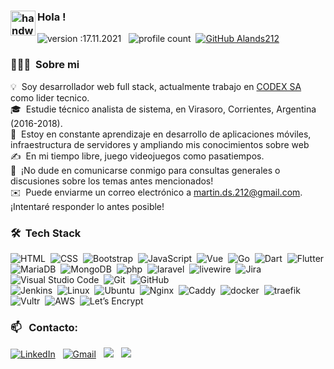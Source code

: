 ### <img alt="handwavegif" src="https://user-images.githubusercontent.com/39513876/112366216-8cfe7400-8cfe-11eb-8116-7d3dbae20e97.gif" width='40' align="left"/> Hola !
![version :17.11.2021](https://img.shields.io/badge/version-17.11.2021-informational) &nbsp;
![profile count](https://komarev.com/ghpvc/?username=alands212&color=red)&nbsp;
[![GitHub Alands212](https://img.shields.io/github/followers/alands212?label=follow&style=social)](https://github.com/alands212)&nbsp;
### 👨🏻‍💻 &nbsp;Sobre mi

💡 &nbsp;Soy desarrollador web full stack, actualmente trabajo en [CODEX SA](https://github.com/codexsadev) como lider tecnico.\
🎓 &nbsp;Estudie técnico analista de sistema, en Virasoro, Corrientes, Argentina (2016-2018).\
🌱 &nbsp;Estoy en constante aprendizaje en desarrollo de aplicaciones móviles, infraestructura de servidores y ampliando mis conocimientos sobre web \
✍️ &nbsp;En mi tiempo libre, juego videojuegos como pasatiempos.\
💬 &nbsp;¡No dude en comunicarse conmigo para consultas generales o discusiones sobre los temas antes mencionados!\
✉️ &nbsp;Puede enviarme un correo electrónico a martin.ds.212@gmail.com. ¡Intentaré responder lo antes posible!


### 🛠 &nbsp;Tech Stack

![HTML](https://img.shields.io/badge/-HTML-05122A?style=flat&logo=HTML5&logoColor=E34F26)&nbsp;
![CSS](https://img.shields.io/badge/-CSS-05122A?style=flat&logo=CSS3&logoColor=1572B6)&nbsp;
![Bootstrap](https://img.shields.io/badge/-Bootstrap-05122A?style=flat&logo=bootstrap&logoColor=7952B3)&nbsp;
![JavaScript](https://img.shields.io/badge/-JavaScript-05122A?style=flat&logo=javascript)&nbsp;
![Vue](https://img.shields.io/badge/-vue.js-05122A?&style=flat&logo=vue.js)&nbsp;
![Go](https://img.shields.io/badge/-Go-05122A?style=flat&logo=go)&nbsp;
![Dart](https://img.shields.io/badge/-dart-05122A?&&style=flat&logo=dart&logoColor=0175C2)&nbsp;
![Flutter](https://img.shields.io/badge/-flutter-05122A?&&style=flat&logo=flutter&logoColor=02569B)\
![MariaDB](https://img.shields.io/badge/-MariaDB-05122A?style=flat&logo=MariaDB)&nbsp;
![MongoDB](https://img.shields.io/badge/-MongoDB-05122A?style=flat&logo=MongoDB)&nbsp;
![php](https://img.shields.io/badge/-php-05122A?&style=flat&logo=php)&nbsp;
![laravel](https://img.shields.io/badge/-laravel-05122A?&&style=flat&logo=laravel)&nbsp;
![livewire](https://img.shields.io/badge/-livewire-05122A?&&style=flat&logo=livewire)&nbsp;
![Jira](https://img.shields.io/badge/-jira-05122A?&&style=flat&logo=jira&logoColor=0052CC)&nbsp;
![Visual Studio Code](https://img.shields.io/badge/-Visual%20Studio%20Code-05122A?style=flat&logo=visual-studio-code&logoColor=007ACC)&nbsp;
![Git](https://img.shields.io/badge/-Git-05122A?style=flat&logo=git)&nbsp;
![GitHub](https://img.shields.io/badge/-GitHub-05122A?style=flat&logo=github)\
![Jenkins](https://img.shields.io/badge/-Jenkins-05122A?&style=flat&logo=Jenkins)&nbsp;
![Linux](https://img.shields.io/badge/-Linux-05122A?style=flat&logo=Linux)&nbsp;
![Ubuntu](https://img.shields.io/badge/-Ubuntu-05122A?style=flat&logo=Ubuntu)&nbsp;
![Nginx](https://img.shields.io/badge/-Nginx-05122A?style=flat&logo=Nginx&logoColor=009639)&nbsp;
![Caddy](https://img.shields.io/badge/-Caddy-05122A?&style=flat&logo=Caddyserve)&nbsp;
![docker](https://img.shields.io/badge/-docker-05122A?&style=flat&logo=docker)&nbsp;
![traefik](https://img.shields.io/badge/-traefik-05122A?&style=flat&logo=Traefik)&nbsp;
![Vultr](https://img.shields.io/badge/-Vultr-05122A?&style=flat&logo=Vultr)&nbsp;
![AWS](https://img.shields.io/badge/-AWS-05122A?&style=flat&logo=Amazon-AWS&logoColor=007BFC)&nbsp;
![Let’s Encrypt](https://img.shields.io/badge/-Let’s%20Encrypt-05122A?&style=flat&logo=Let’s-Encrypt&logoColor=007BFC)&nbsp;

### 📫 &nbsp; Contacto:


<a href="https://www.linkedin.com/in/alan-ds/"><img alt="LinkedIn" src="https://img.shields.io/badge/linkedin%20-%230077B5.svg?&style=flat&logo=linkedin&logoColor=white"/></a> &nbsp;
<a href="mailto:martin.ds.212@gmail.com"><img alt="Gmail" src="https://img.shields.io/badge/Gmail-D14836?style=flat&logo=gmail&logoColor=white" /></a> &nbsp;
<a href="https://instagram.com/alands212"><img src="https://img.shields.io/badge/-@alands212_-E4405F?style=flat&logo=Instagram&logoColor=white"/></a> &nbsp;
<a href="https://twitter.com/alands212"><img src="https://img.shields.io/badge/-@alands212_-409ee4?style=flat&logo=Twitter&logoColor=white"/></a> &nbsp;

